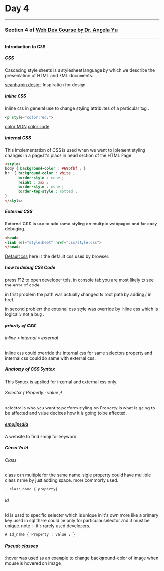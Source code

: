 # Day 4
___
### Section 4 of [Web Dev Course by Dr. Angela Yu](https://www.udemy.com/course/the-complete-web-development-bootcamp)
___

#### Introduction to CSS

##### [CSS](https://developer.mozilla.org/en-US/docs/Web/CSS)

Cascading style sheets is a stylesheet language by which we describe the presentation of HTML and XML documents.

[seanhalpin.design](https://seanhalpin.design) Inspiration for design.

##### Inline CSS

Inline css in general use to change styling attributes of a particular tag .

```HTML
<p style="color:red;">
```
[color MDN](https://developer.mozilla.org/en-US/docs/Web/CSS/color_value)
[color code](colorhunt.co)

##### Internal CSS

This implementation of CSS is used when we want to iplement styling changes in a page.It's place in head section of the HTML Page.

```HTML
<style>
body { background-color : #69bfbf ; }
hr  { background-color : white ;
      border-style : none ;
      height : 2px ;
      border-style : none ;
      border-top-style : dotted ;
}
</style>
```
##### External CSS

External CSS is use to add same styling on multiple webpages and for easy debuging.

```html
<head>
<link rel="stylesheet" href="css/style.css">
</head>
```


[Default css](https://www.w3schools.com/cssref/css_default_values.asp) here is the default css used by browser.

##### how to debug CSS Code 

press F12 to open developer tols, in console tab you are most likely to see the error of code.

in frist problem the path was actually changed to root path by adding / in href.

in second problem the external css style was override by inline css which is logically not a bug .

##### priority of CSS
 
 ###### inline > internal > external

 inline css could override the internal css for same selectors property and internal css could do same with external css.

 ##### Anatomy of CSS Syntex
  
  This Syntex is applied for internal and external css only.

  ###### Selector { Property : value ;}

  selector is who you want to perform styling on Property is what is going to be affected and value decides how it is going to be affected.

##### [emojipedia](https://emojipedia.org/)

 A website to find emoji for keyword.

 ##### Class Vs Id 

 ###### Class
class can  multiple for the same name. sigle property could have multiple class name by just adding space. more commonly used.

```html
. class_name { property}
```


###### Id 

Id is used to specific selector which is unique in it's own more like a primary key used in sql there could be only for particular selector and it must be unique.
note :- it's rarely used developers.

```html
# Id_name { Property : value ; }
```

##### [Pseudo classes](https://www.w3schools.com/css/css_pseudo_classes.asp)

:hover was used as an example to change background-color of image when mouse is hovered on image.



